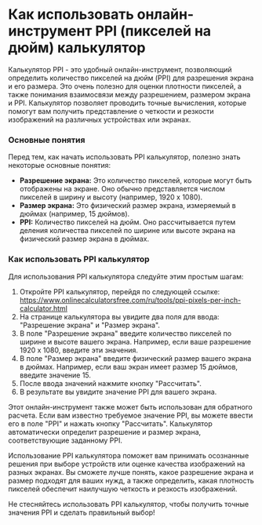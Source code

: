 Как использовать онлайн-инструмент PPI (пикселей на дюйм) калькулятор
=====================================================================

Калькулятор PPI - это удобный онлайн-инструмент, позволяющий определить количество пикселей на дюйм (PPI) для разрешения экрана и его размера. Это очень полезно для оценки плотности пикселей, а также понимания взаимосвязи между разрешением, размером экрана и PPI. Калькулятор позволяет проводить точные вычисления, которые помогут вам получить представление о четкости и резкости изображений на различных устройствах или экранах.

### Основные понятия

Перед тем, как начать использовать PPI калькулятор, полезно знать некоторые основные понятия:

- **Разрешение экрана:** Это количество пикселей, которые могут быть отображены на экране. Оно обычно представляется числом пикселей в ширину и высоту (например, 1920 x 1080).
- **Размер экрана:** Это физический размер экрана, измеряемый в дюймах (например, 15 дюймов).
- **PPI:** Количество пикселей на дюйм. Оно рассчитывается путем деления количества пикселей по ширине или высоте экрана на физический размер экрана в дюймах.

### Как использовать PPI калькулятор

Для использования PPI калькулятора следуйте этим простым шагам:

1. Откройте PPI калькулятор, перейдя по следующей ссылке: <https://www.onlinecalculatorsfree.com/ru/tools/ppi-pixels-per-inch-calculator.html>
2. На странице калькулятора вы увидите два поля для ввода: "Разрешение экрана" и "Размер экрана".
3. В поле "Разрешение экрана" введите количество пикселей по ширине и высоте вашего экрана. Например, если ваше разрешение 1920 x 1080, введите эти значения.
4. В поле "Размер экрана" введите физический размер вашего экрана в дюймах. Например, если ваш экран имеет размер 15 дюймов, введите значение 15.
5. После ввода значений нажмите кнопку "Рассчитать".
6. В результате вы увидите значение PPI для вашего экрана.

Этот онлайн-инструмент также может быть использован для обратного расчета. Если вам известно требуемое значение PPI, вы можете ввести его в поле "PPI" и нажать кнопку "Рассчитать". Калькулятор автоматически определит разрешение и размер экрана, соответствующие заданному PPI.

Использование PPI калькулятора поможет вам принимать осознанные решения при выборе устройств или оценке качества изображений на разных экранах. Вы сможете лучше понять, какое разрешение экрана и размер подходят для ваших нужд, а также определить, какая плотность пикселей обеспечит наилучшую четкость и резкость изображений.

Не стесняйтесь использовать PPI калькулятор, чтобы получить точные значения PPI и сделать правильный выбор!